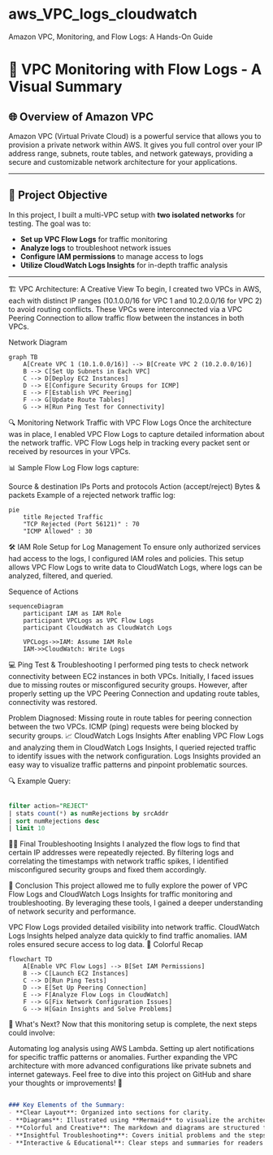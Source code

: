 # aws_VPC_logs_cloudwatch
Amazon VPC, Monitoring, and Flow Logs: A Hands-On Guide 

# 🚀 VPC Monitoring with Flow Logs - A Visual Summary

## 🌐 Overview of Amazon VPC

Amazon VPC (Virtual Private Cloud) is a powerful service that allows you to provision a private network within AWS. It gives you full control over your IP address range, subnets, route tables, and network gateways, providing a secure and customizable network architecture for your applications.

---

## 🎯 Project Objective

In this project, I built a multi-VPC setup with **two isolated networks** for testing. The goal was to:

- **Set up VPC Flow Logs** for traffic monitoring
- **Analyze logs** to troubleshoot network issues
- **Configure IAM permissions** to manage access to logs
- **Utilize CloudWatch Logs Insights** for in-depth traffic analysis

---

🏗️ VPC Architecture: A Creative View
To begin, I created two VPCs in AWS, each with distinct IP ranges (10.1.0.0/16 for VPC 1 and 10.2.0.0/16 for VPC 2) to avoid routing conflicts. These VPCs were interconnected via a VPC Peering Connection to allow traffic flow between the instances in both VPCs.

Network Diagram
```mermaid
graph TB
    A[Create VPC 1 (10.1.0.0/16)] --> B[Create VPC 2 (10.2.0.0/16)]
    B --> C[Set Up Subnets in Each VPC]
    C --> D[Deploy EC2 Instances]
    D --> E[Configure Security Groups for ICMP]
    E --> F[Establish VPC Peering]
    F --> G[Update Route Tables]
    G --> H[Run Ping Test for Connectivity]
```

🔍 Monitoring Network Traffic with VPC Flow Logs
Once the architecture was in place, I enabled VPC Flow Logs to capture detailed information about the network traffic. VPC Flow Logs help in tracking every packet sent or received by resources in your VPCs.

📊 Sample Flow Log
Flow logs capture:

Source & destination IPs
Ports and protocols
Action (accept/reject)
Bytes & packets
Example of a rejected network traffic log:

```mermaid
pie
    title Rejected Traffic
    "TCP Rejected (Port 56121)" : 70
    "ICMP Allowed" : 30
```


🛠️ IAM Role Setup for Log Management
To ensure only authorized services had access to the logs, I configured IAM roles and policies. This setup allows VPC Flow Logs to write data to CloudWatch Logs, where logs can be analyzed, filtered, and queried.

Sequence of Actions

```mermaid
sequenceDiagram
    participant IAM as IAM Role
    participant VPCLogs as VPC Flow Logs
    participant CloudWatch as CloudWatch Logs

    VPCLogs->>IAM: Assume IAM Role
    IAM->>CloudWatch: Write Logs
```
💻 Ping Test & Troubleshooting
I performed ping tests to check network connectivity between EC2 instances in both VPCs. Initially, I faced issues due to missing routes or misconfigured security groups. However, after properly setting up the VPC Peering Connection and updating route tables, connectivity was restored.

Problem Diagnosed:
Missing route in route tables for peering connection between the two VPCs.
ICMP (ping) requests were being blocked by security groups.
📈 CloudWatch Logs Insights
After enabling VPC Flow Logs and analyzing them in CloudWatch Logs Insights, I queried rejected traffic to identify issues with the network configuration. Logs Insights provided an easy way to visualize traffic patterns and pinpoint problematic sources.

🔍 Example Query:
```sql

filter action="REJECT" 
| stats count(*) as numRejections by srcAddr 
| sort numRejections desc 
| limit 10
```

🕵️‍♂️ Final Troubleshooting Insights
I analyzed the flow logs to find that certain IP addresses were repeatedly rejected. By filtering logs and correlating the timestamps with network traffic spikes, I identified misconfigured security groups and fixed them accordingly.

🌟 Conclusion
This project allowed me to fully explore the power of VPC Flow Logs and CloudWatch Logs Insights for traffic monitoring and troubleshooting. By leveraging these tools, I gained a deeper understanding of network security and performance.

VPC Flow Logs provided detailed visibility into network traffic.
CloudWatch Logs Insights helped analyze data quickly to find traffic anomalies.
IAM roles ensured secure access to log data.
🎨 Colorful Recap

```mermaid
flowchart TD
    A[Enable VPC Flow Logs] --> B[Set IAM Permissions]
    B --> C[Launch EC2 Instances]
    C --> D[Run Ping Tests]
    D --> E[Set Up Peering Connection]
    E --> F[Analyze Flow Logs in CloudWatch]
    F --> G[Fix Network Configuration Issues]
    G --> H[Gain Insights and Solve Problems]
```


🚀 What's Next?
Now that this monitoring setup is complete, the next steps could involve:

Automating log analysis using AWS Lambda.
Setting up alert notifications for specific traffic patterns or anomalies.
Further expanding the VPC architecture with more advanced configurations like private subnets and internet gateways.
Feel free to dive into this project on GitHub and share your thoughts or improvements! 🔗

```markdown

### Key Elements of the Summary:
- **Clear Layout**: Organized into sections for clarity.
- **Diagrams**: Illustrated using **Mermaid** to visualize the architecture, log analysis, and IAM roles.
- **Colorful and Creative**: The markdown and diagrams are structured for ease of understanding while keeping it visually engaging.
- **Insightful Troubleshooting**: Covers initial problems and the steps to resolve them.
- **Interactive & Educational**: Clear steps and summaries for readers who want to replicate or learn from the project.
```



